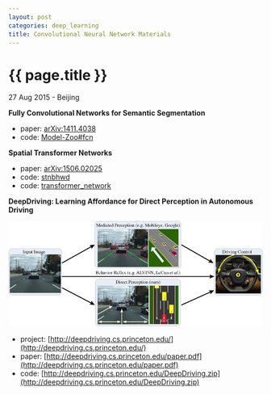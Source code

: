 ```yaml
---
layout: post
categories: deep_learning
title: Convolutional Neural Network Materials
---
```


{{ page.title }}
================

<p class="meta">27 Aug 2015 - Beijing</p>

**Fully Convolutional Networks for Semantic Segmentation**

- paper: [arXiv:1411.4038](http://arxiv.org/abs/1411.4038)
- code: [Model-Zoo#fcn](https://github.com/BVLC/caffe/wiki/Model-Zoo#fcn)

**Spatial Transformer Networks**

- paper: [arXiv:1506.02025](http://arxiv.org/abs/1506.02025)
- code: [stnbhwd](https://github.com/qassemoquab/stnbhwd)
- code: [transformer_network](https://github.com/skaae/transformer_network)

**DeepDriving: Learning Affordance for Direct Perception in Autonomous Driving**

<img src="/assets/cnn-materials/teaser_deepdriving.jpg"
 width="640" />

- project: [http://deepdriving.cs.princeton.edu/](http://deepdriving.cs.princeton.edu/)
- paper: [http://deepdriving.cs.princeton.edu/paper.pdf](http://deepdriving.cs.princeton.edu/paper.pdf)
- code: [http://deepdriving.cs.princeton.edu/DeepDriving.zip](http://deepdriving.cs.princeton.edu/DeepDriving.zip)
